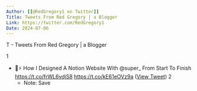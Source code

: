 ```yaml
---
Author: [[@RedGregory1 on Twitter]]
Title: Tweets From Red Gregory | a Blogger
Link: https://twitter.com/RedGregory1
Date: 2024-07-06
---
```

T - Tweets From Red Gregory | a Blogger

1
- 👏⚡️ How I Designed A Notion Website With @super_ From Start To Finish
  https://t.co/frWL6vdjS8 https://t.co/kE61eOVz9a ([View Tweet](https://twitter.com/RedGregory1/status/1363617576606183426))
2
    - Note: Save
